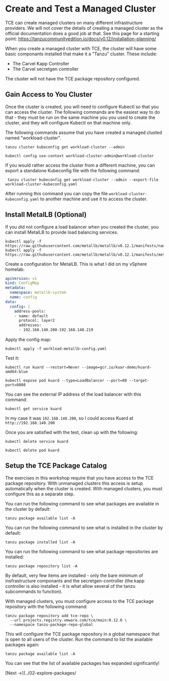 # Create and Test a Managed Cluster

TCE can create managed clusters on many different infrastructure providers. We will not cover the details
of creating a managed cluster as the official documentation does a good job at that. See this page for
a starting point: https://tanzucommunityedition.io/docs/v0.12/installation-planning/ 

When you create a managed cluster with TCE, the cluster will have some basic componants installed that make
it a "Tanzu" cluster. These include:

- The Carvel Kapp Controller
- The Carvel secretgen controller

The cluster will not have the TCE package repository configured.

## Gain Access to You Cluster

Once the cluster is created, you will need to configure Kubectl so that you can access the cluster.
The following commands are the easiest way to do that - they must be run on the same machine you
you used to create the cluster, and they will configure Kubectl on that machine only.

The following commands assume that you have created a managed clusted named "workload-cluster".

```shell
tanzu cluster kubeconfig get workload-cluster --admin
```

```shell
kubectl config use-context workload-cluster-admin@workload-cluster
```

If you would rather access the cluster from a different machine, you can export a standalone
Kubeconfig file with the following command:

```shell
 tanzu cluster kubeconfig get workload-cluster --admin --export-file workload-cluster-kubeconfig.yaml
 ```

 After running this command you can copy the file `workload-cluster-kubeconfig.yaml` to another
 machine and use it to access the cluster.

 ## Install MetalLB (Optional)

 If you did not configure a load balancer when you created the cluster, you can install MetalLB
 to provide load balancing services.

```shell
kubectl apply -f https://raw.githubusercontent.com/metallb/metallb/v0.12.1/manifests/namespace.yaml
kubectl apply -f https://raw.githubusercontent.com/metallb/metallb/v0.12.1/manifests/metallb.yaml
```

Create a configuration for MetalLB. This is what I did on my vSphere homelab:

```yaml
apiVersion: v1
kind: ConfigMap
metadata:
  namespace: metallb-system
  name: config
data:
  config: |
    address-pools:
    - name: default
      protocol: layer2
      addresses:
      - 192.168.140.200-192.168.140.219
```

Apply the config map:

```shell
kubectl apply -f workload-metallb-config.yaml
```

Test it:

```shell
kubectl run kuard --restart=Never --image=gcr.io/kuar-demo/kuard-amd64:blue

kubectl expose pod kuard --type=LoadBalancer --port=80 --target-port=8080
```

You can see the external IP address of the load balancer with this command:

```shell
kubectl get service kuard
```

In my case it was `192.168.140.200`, so I could access Kuard at `http://192.168.140.200`

Once you are satisfied with the test, clean up with the following:

```shell
kubectl delete service kuard

kubectl delete pod kuard
```

## Setup the TCE Package Catalog

The exercises in this workshop require that you have access to the TCE package repository.
With unmanaged clusters this access is setup automatically when the cluster is created.
With managed clusters, you must configure this as a separate step.

You can run the following command to see what packages are available in the cluster by default:

```shell
tanzu package available list -A
```

You can run the following command to see what is installed in the cluster by default:

```shell
tanzu package installed list -A
```

You can run the following command to see what package repositories are installed:

```shell
tanzu package repository list -A
```

By default, very few items are installed - only the bare minimum of insfrastructure componants and the
secretgen-controller (the kapp controller is also installed - it is what allow several of the tanzu subcommands
to function).

With managed clusters, you must configure access to the TCE package repository with the following command:

```shell
tanzu package repository add tce-repo \
  --url projects.registry.vmware.com/tce/main:0.12.0 \
  --namespace tanzu-package-repo-global
```

This will configure the TCE package repository in a global namespace that is open to all users of the cluster.
Run the command to list the available packages again:

```shell
tanzu package available list -A
```

You can see that the list of available packages has expanded significantly!

[Next -&gt;](../02-explore-packages/
